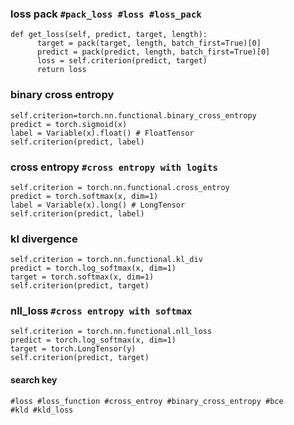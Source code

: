### loss pack ``` #pack_loss #loss #loss_pack ```
~~~
def get_loss(self, predict, target, length):
      target = pack(target, length, batch_first=True)[0]
      predict = pack(predict, length, batch_first=True)[0]
      loss = self.criterion(predict, target)
      return loss
~~~

### binary cross entropy
~~~
self.criterion=torch.nn.functional.binary_cross_entropy
predict = torch.sigmoid(x)
label = Variable(x).float() # FloatTensor
self.criterion(predict, label)
~~~

### cross entropy ``` #cross entropy with logits ```
~~~
self.criterion = torch.nn.functional.cross_entroy
predict = torch.softmax(x, dim=1)
label = Variable(x).long() # LongTensor
self.criterion(predict, label)
~~~

### kl divergence
~~~
self.criterion = torch.nn.functional.kl_div
predict = torch.log_softmax(x, dim=1)
target = torch.softmax(x, dim=1)
self.criterion(predict, target)
~~~

### nll_loss ``` #cross entropy with softmax ```
~~~ 
self.criterion = torch.nn.functional.nll_loss
predict = torch.log_softmax(x, dim=1)
target = torch.LongTensor(y)
self.criterion(predict, target)
~~~

#### search key
~~~
#loss #loss_function #cross_entroy #binary_cross_entropy #bce
#kld #kld_loss
~~~
